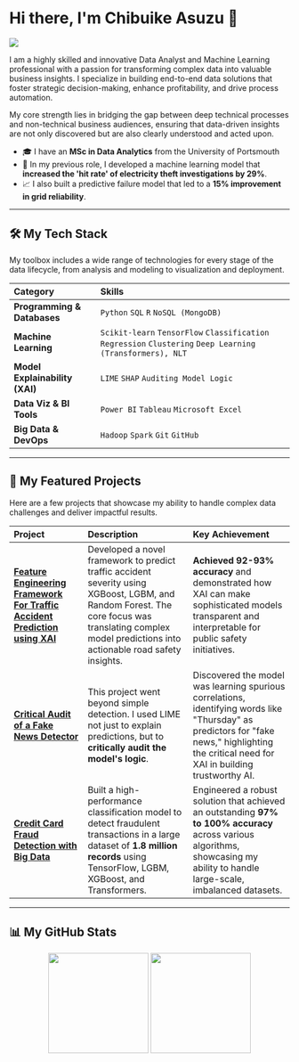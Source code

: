 # Hi there, I'm Chibuike Asuzu 👋

<a href="[your-linkedin-profile-url]"><img src="https://img.shields.io/badge/LinkedIn-0077B5?style=for-the-badge&logo=linkedin&logoColor=white"></a>

I am a highly skilled and innovative Data Analyst and Machine Learning professional with a passion for transforming complex data into valuable business insights. I specialize in building end-to-end data solutions that foster strategic decision-making, enhance profitability, and drive process automation.

My core strength lies in bridging the gap between deep technical processes and non-technical business audiences, ensuring that data-driven insights are not only discovered but are also clearly understood and acted upon.

- 🎓 I have an **MSc in Data Analytics** from the University of Portsmouth  
- 💼 In my previous role, I developed a machine learning model that **increased the 'hit rate' of electricity theft investigations by 29%**.
- 📈 I also built a predictive failure model that led to a **15% improvement in grid reliability**.

---

## 🛠️ My Tech Stack

My toolbox includes a wide range of technologies for every stage of the data lifecycle, from analysis and modeling to visualization and deployment.

| Category | Skills |
| :--- | :--- |
| **Programming & Databases** | `Python` `SQL` `R` `NoSQL (MongoDB)`  |
| **Machine Learning** | `Scikit-learn` `TensorFlow` `Classification` `Regression` `Clustering` `Deep Learning (Transformers), NLT`  |
| **Model Explainability (XAI)** | `LIME` `SHAP` `Auditing Model Logic`  |
| **Data Viz & BI Tools** | `Power BI` `Tableau` `Microsoft Excel`  |
| **Big Data & DevOps** | `Hadoop` `Spark` `Git` `GitHub`  |

---

## 🚀 My Featured Projects

Here are a few projects that showcase my ability to handle complex data challenges and deliver impactful results.

| Project | Description | Key Achievement |
| :--- | :--- | :--- |
| **[Feature Engineering Framework For Traffic Accident Prediction using XAI](https://github.com/cloonicux/Feature-Engineering-Framework-For-Traffic-Accident-Prediction-using-XAI)** | Developed a novel framework to predict traffic accident severity using XGBoost, LGBM, and Random Forest. The core focus was translating complex model predictions into actionable road safety insights. | **Achieved 92-93% accuracy** and demonstrated how XAI can make sophisticated models transparent and interpretable for public safety initiatives. |
| **[Critical Audit of a Fake News Detector](https://github.com/cloonicux/Fake-News-Detection)** | This project went beyond simple detection. I used LIME not just to explain predictions, but to **critically audit the model's logic**. | Discovered the model was learning spurious correlations, identifying words like "Thursday" as predictors for "fake news," highlighting the critical need for XAI in building trustworthy AI. |
| **[Credit Card Fraud Detection with Big Data](https://github.com/cloonicux/Credit-Card-Fraud-Detection)** | Built a high-performance classification model to detect fraudulent transactions in a large dataset of **1.8 million records** using TensorFlow, LGBM, XGBoost, and Transformers. | Engineered a robust solution that achieved an outstanding **97% to 100% accuracy** across various algorithms, showcasing my ability to handle large-scale, imbalanced datasets. |

---

## 📊 My GitHub Stats

<p align="center">
  <img height="180em" src="https://github-readme-stats.vercel.app/api?username=cloonicux&show_icons=true&theme=dracula&include_all_commits=true"/>
  <img height="180em" src="https://github-readme-stats.vercel.app/api/top-langs/?username=cloonicux&layout=compact&langs_count=8&theme=dracula"/>
</p>
